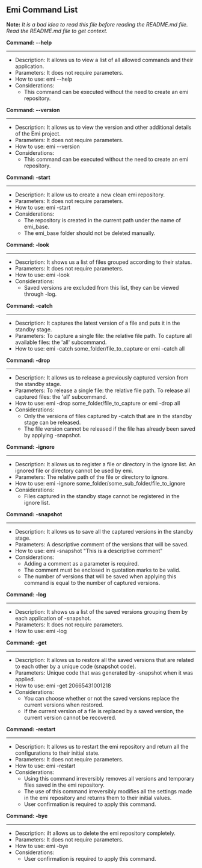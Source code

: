 ## **Emi Command List**
**Note:** *It is a bad idea to read this file before reading the README.md file. Read the README.md file to get context.*


**Command: --help**
********************
- Description: It allows us to view a list of all allowed commands and their application.
- Parameters:  It does not require parameters.
- How to use:  emi --help
- Considerations:
    - This command can be executed without the need to create an emi repository.


**Command: --version**
********************
- Description: It allows us to view the version and other additional details of the Emi project.
- Parameters:  It does not require parameters.
- How to use:  emi --version
- Considerations:
    - This command can be executed without the need to create an emi repository.


**Command: -start**
********************
- Description: It allow us to create a new clean emi repository.
- Parameters:  It does not require parameters.
- How to use:  emi -start
- Considerations:
    - The repository is created in the current path under the name of emi_base.
    - The emi_base folder should not be deleted manually.


**Command: -look**
********************
- Description: It shows us a list of files grouped according to their status.
- Parameters:  It does not require parameters.
- How to use:  emi -look
- Considerations:
    - Saved versions are excluded from this list, they can be viewed through -log.


**Command: -catch**
********************
- Description: It captures the latest version of a file and puts it in the standby stage.
- Parameters:  To capture a single file: the relative file path. To capture all available files: the 'all' subcommand.
- How to use:  emi -catch some_folder/file_to_capture or emi -catch all


**Command: -drop**
********************
- Description: It allows us to release a previously captured version from the standby stage.
- Parameters:  To release a single file: the relative file path. To release all captured files: the 'all' subcommand.
- How to use:  emi -drop some_folder/file_to_capture or emi -drop all
- Considerations:
    - Only the versions of files captured by -catch that are in the standby stage can be released.
    - The file version cannot be released if the file has already been saved by applying -snapshot.


**Command: -ignore**
********************
- Description: It allows us to register a file or directory in the ignore list. An ignored file or directory cannot be used by emi.
- Parameters:  The relative path of the file or directory to ignore.
- How to use:  emi -ignore some_folder/some_sub_folder/file_to_ignore
- Considerations:
    - Files captured in the standby stage cannot be registered in the ignore list.


**Command: -snapshot**
********************
- Description: It allows us to save all the captured versions in the standby stage.
- Parameters:  A descriptive comment of the versions that will be saved.
- How to use:  emi -snapshot "This is a descriptive comment"
- Considerations:
    - Adding a comment as a parameter is required.
    - The comment must be enclosed in quotation marks to be valid.
    - The number of versions that will be saved when applying this command is equal to the number of captured versions.


**Command: -log**
********************
- Description: It shows us a list of the saved versions grouping them by each application of -snapshot.
- Parameters:  It does not require parameters.
- How to use:  emi -log


**Command: -get**
********************
- Description: It allows us to restore all the saved versions that are related to each other by a unique code (snapshot code).
- Parameters:  Unique code that was generated by -snapshot when it was applied.
- How to use:  emi -get 20665431001218
- Considerations:
    - You can choose whether or not the saved versions replace the current versions when restored.
    - If the current version of a file is replaced by a saved version, the current version cannot be recovered.


**Command: -restart**
********************
- Description: It allows us to restart the emi repository and return all the configurations to their initial state.
- Parameters:  It does not require parameters.
- How to use:  emi -restart
- Considerations:
    - Using this command irreversibly removes all versions and temporary files saved in the emi repository.
    - The use of this command irreversibly modifies all the settings made in the emi repository and returns them to their initial values.
    - User confirmation is required to apply this command.


**Command: -bye**
********************
- Description: iIt allows us to delete the emi repository completely.
- Parameters:  It does not require parameters.
- How to use:  emi -bye
- Considerations:
    - User confirmation is required to apply this command.
